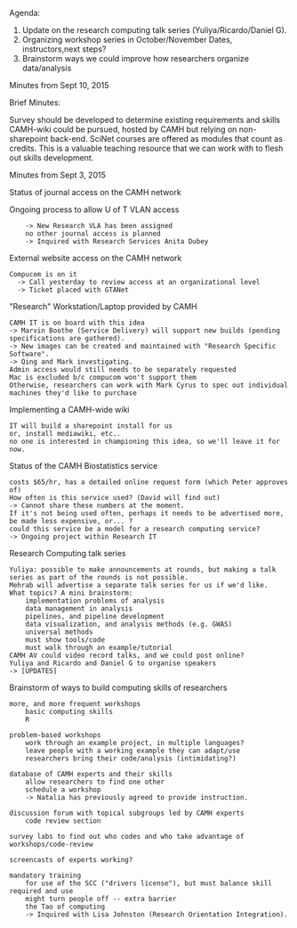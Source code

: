 Agenda:

1. Update on the research computing talk series (Yuliya/Ricardo/Daniel G).
2. Organizing workshop series in October/November
    Dates, instructors,next steps?
3. Brainstorm ways we could improve how researchers organize data/analysis


Minutes from Sept 10, 2015

Brief Minutes:

Survey should be developed to determine existing requirements and skills
CAMH-wiki could be pursued, hosted by CAMH but relying on non-sharepoint back-end.
SciNet courses are offered as modules that count as credits. This is a valuable teaching resource that we can work with to flesh out skills development. 


Minutes from Sept 3, 2015

Status of journal access on the CAMH network

Ongoing process to allow U of T VLAN access

        -> New Research VLA has been assigned
        no other journal access is planned 
        -> Inquired with Research Services Anita Dubey 

External website access on the CAMH network

    Compucom is on it
      -> Call yesterday to review access at an organizational level
      -> Ticket placed with GTANet

"Research" Workstation/Laptop provided by CAMH

    CAMH IT is on board with this idea
    -> Marvin Boothe (Service Delivery) will support new builds (pending specifications are gathered). 
    -> New images can be created and maintained with "Research Specific Software". 
    -> Qing and Mark investigating. 
    Admin access would still needs to be separately requested
    Mac is excluded b/c compucom won't support them
    Otherwise, researchers can work with Mark Cyrus to spec out individual machines they'd like to purchase

Implementing a CAMH-wide wiki

    IT will build a sharepoint install for us
    or, install mediawiki, etc..
    no one is interested in championing this idea, so we'll leave it for now.

Status of the CAMH Biostatistics service

    costs $65/hr, has a detailed online request form (which Peter approves of)
    How often is this service used? (David will find out)
    -> Cannot share these numbers at the moment.
    If it's not being used often, perhaps it needs to be advertised more, be made less expensive, or... ?
    could this service be a model for a research computing service?
    -> Ongoing project within Research IT 

Research Computing talk series

    Yuliya: possible to make announcements at rounds, but making a talk series as part of the rounds is not possible.
    Mehrab will advertise a separate talk series for us if we'd like.
    What topics? A mini brainstorm:
        implementation problems of analysis
        data management in analysis
        pipelines, and pipeline development
        data visualization, and analysis methods (e.g. GWAS)
        universal methods
        must show tools/code
        must walk through an example/tutorial
    CAMH AV could video record talks, and we could post online?
    Yuliya and Ricardo and Daniel G to organise speakers
    -> [UPDATES]

Brainstorm of ways to build computing skills of researchers

    more, and more frequent workshops
        basic computing skills
        R

    problem-based workshops
        work through an example project, in multiple languages?
        leave people with a working example they can adapt/use
        researchers bring their code/analysis (intimidating?)

    database of CAMH experts and their skills
        allow researchers to find one other
        schedule a workshop
        -> Natalia has previously agreed to provide instruction. 

    discussion forum with topical subgroups led by CAMH experts
        code review section

    survey labs to find out who codes and who take advantage of workshops/code-review

    screencasts of experts working?

    mandatory training
        for use of the SCC ("drivers license"), but must balance skill required and use
        might turn people off -- extra barrier
        the Tao of computing
        -> Inquired with Lisa Johnston (Research Orientation Integration). 
